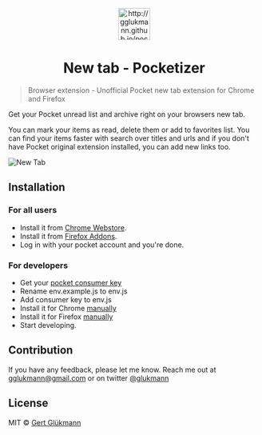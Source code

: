 <p align="center">
  <a href="http://gglukmann.github.io/pocket">
    <img alt="http://gglukmann.github.io/pocket" src="http://gglukmann.github.io/pocket/icon64.png" width="64" />
  </a>
</p>
<h1 align="center">
  New tab - Pocketizer
</h1>

> Browser extension - Unofficial Pocket new tab extension for Chrome and Firefox

Get your Pocket unread list and archive right on your browsers new tab.

You can mark your items as read, delete them or add to favorites list. You can find your items faster with search over titles and urls and if you don't have Pocket original extension installed, you can add new links too.

![New Tab](http://gglukmann.github.io/pocket/screenshots/screenshot1280x800.jpg)

## Installation

### For all users

-   Install it from [Chrome Webstore](https://chrome.google.com/webstore/detail/new-tab-pocket/ikndkhohinloomoacdggllledgjehkcf).
-   Install it from [Firefox Addons](https://addons.mozilla.org/en-GB/firefox/addon/new-tab-pocket/).
-   Log in with your pocket account and you're done.

### For developers

-   Get your [pocket consumer key](https://getpocket.com/developer/apps/new)
-   Rename env.example.js to env.js
-   Add consumer key to env.js
-   Install it for Chrome [manually](https://stackoverflow.com/a/24577660/5762960)
-   Install it for Firefox [manually](https://developer.mozilla.org/en-US/Add-ons/WebExtensions/Temporary_Installation_in_Firefox)
-   Start developing.

## Contribution

If you have any feedback, please let me know. Reach me out at gglukmann@gmail.com or on twitter [@glukmann](http://twitter.com/glukmann)

## License

MIT © [Gert Glükmann](http://fortis.planet.ee/gg/)

